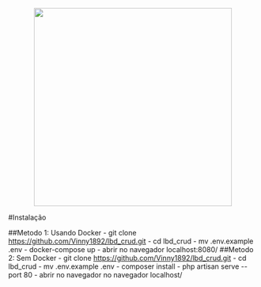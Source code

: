 <p align="center"><a href="https://laravel.com" target="_blank"><img src="https://raw.githubusercontent.com/laravel/art/master/logo-lockup/5%20SVG/2%20CMYK/1%20Full%20Color/laravel-logolockup-cmyk-red.svg" width="400"></a></p>

#Instalação

##Metodo 1: Usando Docker
    -  git clone https://github.com/Vinny1892/lbd_crud.git 
    -  cd lbd_crud
    -  mv .env.example .env
    -  docker-compose up
    -  abrir  no navegador localhost:8080/
##Metodo 2: Sem Docker
    -  git clone https://github.com/Vinny1892/lbd_crud.git 
    -  cd lbd_crud
    -  mv .env.example .env
    -  composer install
    -  php  artisan serve --port 80 
    -  abrir no navegador no navegador localhost/

    

